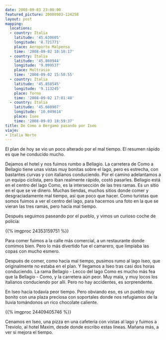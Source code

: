 ```yaml
---
date: 2008-09-03 23:00:00
featured_picture: 20080903-124258
layout: post
mapping:
  locations:
  - country: Italia
    latitude: '45.630605'
    longitude: '8.721771'
    place: Aeroporto Malpensa
    time: '2008-09-02 10:10:17'
  - country: Italia
    latitude: '45.860944'
    longitude: '9.099537'
    place: Moltrasio
    time: '2008-09-02 15:50:55'
  - country: Italia
    latitude: '45.858545'
    longitude: '9.113245'
    place: Torno
    time: '2008-09-02 17:01:48'
  - country: Italia
    latitude: '45.660907'
    longitude: '10.049614'
    place: Iseo
    time: '2008-09-03 18:59:37'
title: De Como a Bergamo pasando por Iseo
viaje:
- Italia Norte
---
```


El plan de hoy se vio un poco alterado por el mal tiempo. El resumen rápido es que he conducido mucho.

Dejamos el hotel y nos fuimos rumbo a Bellagio. La carretera de Como a Bellagio tiene unas vistas muy bonitas sobre el lago, pero es estrecha, con bastantes curvas y con italianos conduciendo. Por el camino adelantamos a un equipo ciclista, pero iban realmente rápido, costó pasarles. Bellagio está en el centro del lago Como, es la intersección de las tres ramas. Es un sitio en el que se ve dinero. Muchas tiendas, muchos sitios donde comer y desgraciadamente mal tiempo, así que poco que hacer. Como turistas que somos fuimos a ver el centro del lago, para hacernos una foto en la que se vieran las tres ramas, pero hacía mal tiempo.

Después seguimos paseando por el pueblo, y vimos un curioso coche de policía:

{{% imgproc 24353159751 %}}

Para comer fuimos a la calle más comercial, a un restaurante donde comimos bien. Pero lo más divertido fue el camarero, que limpiaba las copas con mucho esmero.

Después de comer, como hacía mal tiempo, pusimos rumo al lago Iseo, que originalmente no estaba en el plan. Y llegamos a Iseo tras casi dos horas conduciendo. La rama Bellagio - Lecco del lago Como es mucho más fea que la Bellagio - Como, y la carretera aún peor. Muy mala, y muy locos los italianos conduciendo por allí. Pero no hay accidentes, es sorprendente.

En Iseo hacía todavía peor tiempo. Pero obviando eso, es un pueblo muy bonito con una plaza preciosa con soportales donde nos refugiamos de la lluvia tomándonos un rico chocolate caliente.

{{% imgproc 24409405746 %}}

Cenamos en Iseo, una pizza en una cafetería con vistas al lago y fuimos a Treviolo, al hotel Maxim, desde donde escribo estas líneas. Mañana más, a ver si mejora el tiempo.